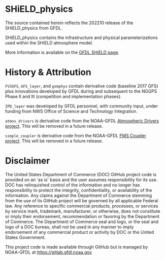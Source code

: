 # SHiELD_physics

The source contained herein reflects the 202210 release of the SHiELD_physics from GFDL.

SHiELD_physics contains the infrastructure and physical parameterizations used within the SHiELD atmosphere model.

More information is available on the [GFDL SHiELD page](https://www.gfdl.noaa.gov/shield/).

# History & Attribution

```FV3GFS```, ```GFS_layer```, and ```gsmphys``` contain derivative code (baseline 2017 GFS) plus innovations developed by GFDL during and subsequent to the NGGPS Phase II and III (competition and implementation phases).

```IPD_layer``` was developed by GFDL personnel, with community input, under funding from NWS Office of Science and Technology Integration.

```atmos_drivers``` is derivative code from the NOAA-GFDL [Atmospheric Drivers project](https://github.com/NOAA-GFDL/atmos_drivers).  This will be removed in a future release.

```simple_coupler``` is derivative code from the NOAA-GFDL [FMS Coupler project](https://github.com/NOAA-GFDL/FMSCoupler).  This will be removed in a future release.

# Disclaimer

The United States Department of Commerce (DOC) GitHub project code is provided
on an 'as is' basis and the user assumes responsibility for its use. DOC has
relinquished control of the information and no longer has responsibility to
protect the integrity, confidentiality, or availability of the information. Any
claims against the Department of Commerce stemming from the use of its GitHub
project will be governed by all applicable Federal law. Any reference to
specific commercial products, processes, or services by service mark,
trademark, manufacturer, or otherwise, does not constitute or imply their
endorsement, recommendation or favoring by the Department of Commerce. The
Department of Commerce seal and logo, or the seal and logo of a DOC bureau,
shall not be used in any manner to imply endorsement of any commercial product
or activity by DOC or the United States Government.

This project code is made available through GitHub but is managed by NOAA-GFDL
at https://gitlab.gfdl.noaa.gov
